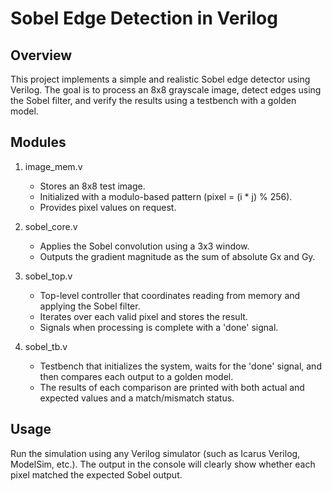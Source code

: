 Sobel Edge Detection in Verilog
===============================

Overview
--------
This project implements a simple and realistic Sobel edge detector using Verilog. The goal is to process an 8x8 grayscale image, detect edges using the Sobel filter, and verify the results using a testbench with a golden model.

Modules
-------

1. image_mem.v
   - Stores an 8x8 test image.
   - Initialized with a modulo-based pattern (pixel = (i * j) % 256).
   - Provides pixel values on request.

2. sobel_core.v
   - Applies the Sobel convolution using a 3x3 window.
   - Outputs the gradient magnitude as the sum of absolute Gx and Gy.

3. sobel_top.v
   - Top-level controller that coordinates reading from memory and applying the Sobel filter.
   - Iterates over each valid pixel and stores the result.
   - Signals when processing is complete with a 'done' signal.

4. sobel_tb.v
   - Testbench that initializes the system, waits for the 'done' signal, and then compares each output to a golden model.
   - The results of each comparison are printed with both actual and expected values and a match/mismatch status.

Usage
-----
Run the simulation using any Verilog simulator (such as Icarus Verilog, ModelSim, etc.). The output in the console will clearly show whether each pixel matched the expected Sobel output.
